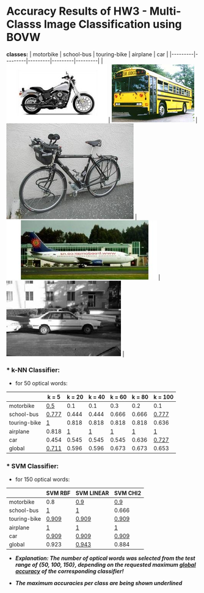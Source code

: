 # Accuracy Results of HW3 - Multi-Classs Image Classification using BOVW

**classes:**
|  motorbike  | school-bus  | touring-bike  | airplane  | car  |
|---------|---------|---------|---------|---------|
| ![](https://github.com/charbitz/Computer_Vision_Projects/blob/master/homework_3/caltech/imagedb/145.motorbikes-101/145_0013.jpg)     |     ![](https://github.com/charbitz/Computer_Vision_Projects/blob/master/homework_3/caltech/imagedb/178.school-bus/178_0018.jpg)    |    ![](https://github.com/charbitz/Computer_Vision_Projects/blob/master/homework_3/caltech/imagedb/224.touring-bike/224_0022.jpg)     |  ![](https://github.com/charbitz/Computer_Vision_Projects/blob/master/homework_3/caltech/imagedb/251.airplanes-101/251_0026.jpg)       |   ![](https://github.com/charbitz/Computer_Vision_Projects/blob/master/homework_3/caltech/imagedb/252.car-side-101/252_0030.jpg)      |


### * k-NN Classifier:

* for 50 optical words:

|               |  k = 5           | k = 20      | k = 40      | k = 60      | k = 80      | k = 100         |
|---------------|------------------|-------------|-------------|-------------|-------------|-----------------|
| motorbike     |<ins>0.5</ins>    |0.1          |0.1          |0.3          |0.2          |0.1              |
| school-bus    |<ins>0.777</ins>  |0.444        |0.444        |0.666        |0.666        |<ins>0.777</ins> |
| touring-bike  |<ins>1</ins>      |0.818        |0.818        |0.818        |0.818        |0.636            |
| airplane      |0.818             |<ins>1</ins> |<ins>1</ins> |<ins>1</ins> |<ins>1</ins> |<ins>1</ins>     |
| car           |0.454             |0.545        |0.545        |0.545        |0.636        |<ins>0.727</ins> |
| global        |<ins>0.711</ins>  |0.596        |0.596        |0.673        |0.673        |0.653            | 
        
### * SVM Classifier:

* for 150 optical words:


|               |  SVM RBF        | SVM LINEAR      | SVM CHI2        |
|---------------|-----------------|-----------------|-----------------|
| motorbike     |0.8              |<ins>0.9</ins>   |<ins>0.9</ins>   |
| school-bus    |<ins>1</ins>     |<ins>1</ins>     |0.666            |
| touring-bike  |<ins>0.909</ins> |<ins>0.909</ins> |<ins>0.909</ins> |
| airplane      |<ins>1</ins>     |<ins>1</ins>     |<ins>1</ins>     |
| car           |<ins>0.909</ins> |<ins>0.909</ins> |<ins>0.909</ins> |
| global        |0.923            |<ins>0.943</ins> |0.884            |


* ***Explanation: The number of optical words was selected from the test range of {50, 100, 150}, depending on the requested maximum <ins>global accuracy</ins> of the corresponding classifier!***

* ***The maximum accuracies per class are being shown underlined***